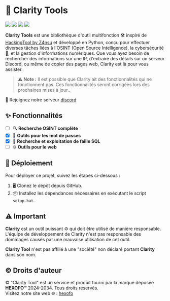 # 🚀 Clarity Tools
![](https://img.shields.io/github/license/Al3xUI/Clarity-Tool)
![](https://img.shields.io/badge/Python-3-blue)
![](https://img.shields.io/github/forks/Al3xUI/Clarity-Tool)
![](https://img.shields.io/github/stars/Al3xUI/Clarity-Tool)

**Clarity Tools** est une bibliothèque d'outil multifonction 🛠️ inspiré de [HackingTool by Z4nsu](https://github.com/Z4nzu/hackingtool/tree/master) et développé en Python, conçu pour effectuer diverses tâches liées à l'OSINT (Open Source Intelligence), la cybersécurité 🔐, et la gestion d'informations numériques. Que vous ayez besoin de rechercher des informations sur une IP, d'extraire des détails sur un serveur Discord, ou même de copier des pages web, Clarity est là pour vous assister.

> **⚠️ Note :** Il est possible que Clarity ait des fonctionnalités qui ne fonctionnent pas. Ces fonctionnalités seront corrigées lors des prochaines mises à jour..

💬 Rejoignez notre serveur [discord](https://discord.gg/qFJ7dNZ5Sf)

## ✨ Fonctionnalités

- [ ] 🔍 **Recherche OSINT complète**
- [x] 🔐 **Outils pour les mot de passes**
- [x] 🔑 **Recherche et exploitation de faille SQL**
- [ ] 🌐 **Outils pour le web**

## 🚀 Déploiement

Pour déployer ce projet, suivez les étapes ci-dessous :

1. 🖥️ Clonez le dépôt depuis GitHub.
2. 📦 Installez les dépendances nécessaires en exécutant le script `setup.bat`.

## ⚠️ Important

**Clarity** est un outil puissant ⚙️ qui doit être utilisé de manière responsable. L'équipe de développement de Clarity n'est pas responsable des dommages causés par une mauvaise utilisation de cet outil.

**Clarity Tool** n'est pas affilié à une "société" non déclaré portant **Clarity** dans son nom.

## ©️ Droits d'auteur

© "Clarity Tool" est un service et produit fourni par la marque déposée **HEXOFO™** 2024-2034. Tous droits réservés.  
Visitez notre site web 🌐 : [hexofo](http://www.hexofo.org)
